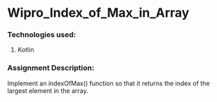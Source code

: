 # Wipro_Index_of_Max_in_Array

### Technologies used:
1. Kotlin

### Assignment Description:
Implement an indexOfMax() function so that it returns the index of the largest element in the array.
